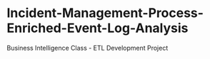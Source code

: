 # Incident-Management-Process-Enriched-Event-Log-Analysis
Business Intelligence Class - ETL Development Project
